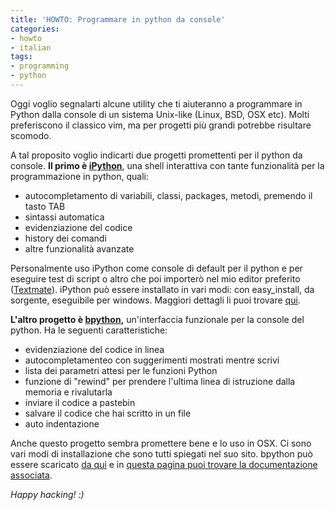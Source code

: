 ```yaml
---
title: 'HOWTO: Programmare in python da console'
categories:
- howto
- italian
tags:
- programming
- python
---
```

Oggi voglio segnalarti alcune utility che ti aiuteranno a programmare in
Python dalla console di un sistema Unix-like (Linux, BSD, OSX etc). Molti
preferiscono il classico vim, ma per progetti più grandi potrebbe risultare
scomodo.

A tal proposito voglio indicarti due progetti promettenti per il python da
console. **Il primo è [iPython](http://ipython.scipy.org/moin/Documentation)**,
una shell interattiva con tante funzionalità per la programmazione in python, quali:

  * autocompletamento di variabili, classi, packages, metodi, premendo il tasto TAB
  * sintassi automatica
  * evidenziazione del codice
  * history dei comandi
  * altre funzionalità avanzate
  
Personalmente uso iPython come console di default per il python e per eseguire
test di script o altro che poi importerò nel mio editor preferito
([Textmate](http://macromates.com/)). iPython può essere installato in vari
modi: con easy_install, da sorgente, eseguibile per windows. Maggiori dettagli
li puoi trovare [qui](http://ipython.scipy.org/doc/rel-0.9.1/html/install/install.html#installing-ipython-itself).

**L'altro progetto è [bpython](http://www.bpython-interpreter.org/),**
un'interfaccia funzionale per la console del python. Ha le seguenti caratteristiche:

  * evidenziazione del codice in linea
  * autocompletamenteo con suggerimenti mostrati mentre scrivi
  * lista dei parametri attesi per le funzioni Python
  * funzione di "rewind" per prendere l'ultima linea di istruzione dalla memoria e rivalutarla
  * inviare il codice a pastebin
  * salvare il codice che hai scritto in un file
  * auto indentazione
    
Anche questo progetto sembra promettere bene e lo uso in OSX. Ci sono vari
modi di installazione che sono tutti spiegati nel suo sito. bpython può essere
scaricato [da qui](http://www.bpython-interpreter.org/downloads/) e in [questa
pagina puoi trovare la documentazione associata](http://docs.bpython-interpreter.org/).

_Happy hacking! :)_
